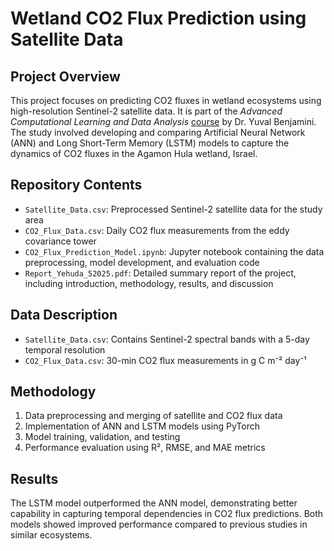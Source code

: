 # Wetland CO2 Flux Prediction using Satellite Data

## Project Overview
This project focuses on predicting CO2 fluxes in wetland ecosystems using high-resolution Sentinel-2 satellite data. It is part of the *Advanced Computational Learning and Data Analysis* [course](https://shnaton.huji.ac.il/index.php/NewSyl/52025/1/2024/) by Dr. Yuval Benjamini. The study involved developing and comparing Artificial Neural Network (ANN) and Long Short-Term Memory (LSTM) models to capture the dynamics of CO2 fluxes in the Agamon Hula wetland, Israel.


## Repository Contents
- `Satellite_Data.csv`: Preprocessed Sentinel-2 satellite data for the study area
- `CO2_Flux_Data.csv`: Daily CO2 flux measurements from the eddy covariance tower
- `CO2_Flux_Prediction_Model.ipynb`: Jupyter notebook containing the data preprocessing, model development, and evaluation code
- `Report_Yehuda_52025.pdf`: Detailed summary report of the project, including introduction, methodology, results, and discussion

## Data Description
- `Satellite_Data.csv`: Contains Sentinel-2 spectral bands with a 5-day temporal resolution
- `CO2_Flux_Data.csv`: 30-min CO2 flux measurements in g C m⁻² day⁻¹

## Methodology
1. Data preprocessing and merging of satellite and CO2 flux data
2. Implementation of ANN and LSTM models using PyTorch
3. Model training, validation, and testing
4. Performance evaluation using R², RMSE, and MAE metrics

## Results
The LSTM model outperformed the ANN model, demonstrating better capability in capturing temporal dependencies in CO2 flux predictions. Both models showed improved performance compared to previous studies in similar ecosystems.

